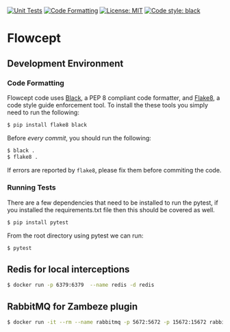 [![Unit Tests](https://github.com/ORNL/flowcept/actions/workflows/run-unit-tests.yml/badge.svg)](https://github.com/ORNL/flowcept/actions/workflows/run-unit-tests.yml)
[![Code Formatting](https://github.com/ORNL/flowcept/actions/workflows/code-formatting.yml/badge.svg)](https://github.com/ORNL/flowcept/actions/workflows/code-formatting.yml)
[![License: MIT](https://img.shields.io/github/license/ORNL/flowcept)](LICENSE)
[![Code style: black](https://img.shields.io/badge/code%20style-black-000000.svg)](https://github.com/psf/black)

# Flowcept

## Development Environment

### Code Formatting

Flowcept code uses [Black](https://github.com/psf/black), a PEP 8 compliant code formatter, and 
[Flake8](https://github.com/pycqa/flake8), a code style guide enforcement tool. To install the
these tools you simply need to run the following:

```bash
$ pip install flake8 black
```

Before _every commit_, you should run the following:

```bash
$ black .
$ flake8 .
```

If errors are reported by `flake8`, please fix them before commiting the code.

### Running Tests

There are a few dependencies that need to be installed to run the pytest, if you installed the requirements.txt file then this should be covered as well.
```bash
$ pip install pytest
```

From the root directory using pytest we can run:

```bash
$ pytest
```

## Redis for local interceptions
```bash
$ docker run -p 6379:6379  --name redis -d redis
```

## RabbitMQ for Zambeze plugin
```bash
$ docker run -it --rm --name rabbitmq -p 5672:5672 -p 15672:15672 rabbitmq:3.11-management
```
